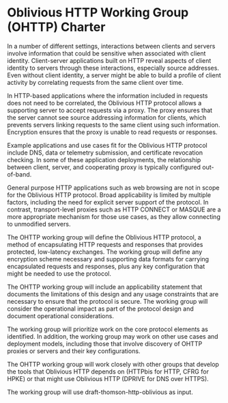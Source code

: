 # Oblivious HTTP Working Group (OHTTP) Charter

In a number of different settings, interactions between clients and servers
involve information that could be sensitive when associated with client
identity.  Client-server applications built on HTTP reveal aspects of client
identity to servers through these interactions, especially source addresses.
Even without client identity, a server might be able to build a profile of
client activity by correlating requests from the same client over time.

In HTTP-based applications where the information included in requests does not
need to be correlated, the Oblivious HTTP protocol allows a supporting server to accept
requests via a proxy.  The proxy ensures that the server cannot see source addressing
information for clients, which prevents servers linking requests to the same
client using such information.  Encryption ensures that the proxy is unable to read
requests or responses.

Example applications and use cases fit for the Oblivious HTTP protocol include DNS,
data or telemetry submission, and certificate revocation checking. In some of these
application deployments, the relationship between client, server, and cooperating
proxy is typically configured out-of-band.

General purpose HTTP applications such as web browsing are not in scope for the
Oblivious HTTP protocol. Broad applicability is limited by multiple factors, including
the need for explicit server support of the protocol. In contrast, transport-level
proxies such as HTTP CONNECT or MASQUE are a more appropriate mechanism for those use
cases, as they allow connecting to unmodified servers.

The OHTTP working group will define the Oblivious HTTP protocol, a method of
encapsulating HTTP requests and responses that provides protected, low-latency
exchanges.  The working group will define any encryption scheme necessary and
supporting data formats for carrying encapsulated requests and responses, plus
any key configuration that might be needed to use the protocol.

The OHTTP working group will include an applicability statement that documents
the limitations of this design and any usage constraints that are necessary to
ensure that the protocol is secure.  The working group will consider the
operational impact as part of the protocol design and document operational
considerations.

The working group will prioritize work on the core protocol elements as
identified.  In addition, the working group may work on other use cases and
deployment models, including those that involve discovery of OHTTP proxies or
servers and their key configurations.

The OHTTP working group will work closely with other groups that develop the
tools that Oblivious HTTP depends on (HTTPbis for HTTP, CFRG for HPKE) or that
might use Oblivious HTTP (DPRIVE for DNS over HTTPS).

The working group will use draft-thomson-http-oblivious as input.
